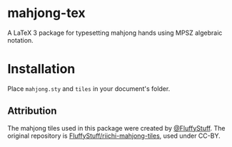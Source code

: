 # mahjong-tex
A LaTeX 3 package for typesetting mahjong hands using MPSZ algebraic notation.

# Installation
Place `mahjong.sty` and `tiles` in your document's folder. 

## Attribution
The mahjong tiles used in this package were created by [@FluffyStuff](https://github.com/FluffyStuff).
The original repository is [FluffyStuff/riichi-mahjong-tiles](https://github.com/FluffyStuff/riichi-mahjong-tiles), used under CC-BY.